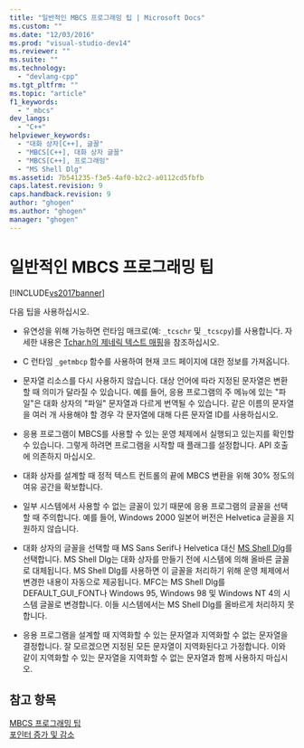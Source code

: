 ```yaml
---
title: "일반적인 MBCS 프로그래밍 팁 | Microsoft Docs"
ms.custom: ""
ms.date: "12/03/2016"
ms.prod: "visual-studio-dev14"
ms.reviewer: ""
ms.suite: ""
ms.technology: 
  - "devlang-cpp"
ms.tgt_pltfrm: ""
ms.topic: "article"
f1_keywords: 
  - "_mbcs"
dev_langs: 
  - "C++"
helpviewer_keywords: 
  - "대화 상자[C++], 글꼴"
  - "MBCS[C++], 대화 상자 글꼴"
  - "MBCS[C++], 프로그래밍"
  - "MS Shell Dlg"
ms.assetid: 7b541235-f3e5-4af0-b2c2-a0112cd5fbfb
caps.latest.revision: 9
caps.handback.revision: 9
author: "ghogen"
ms.author: "ghogen"
manager: "ghogen"
---
```

# 일반적인 MBCS 프로그래밍 팁
[!INCLUDE[vs2017banner](../assembler/inline/includes/vs2017banner.md)]

다음 팁을 사용하십시오.  
  
-   유연성을 위해 가능하면 런타임 매크로\(예: `_tcschr` 및 `_tcscpy`\)를 사용합니다.  자세한 내용은 [Tchar.h의 제네릭 텍스트 매핑](../text/generic-text-mappings-in-tchar-h.md)을 참조하십시오.  
  
-   C 런타임 `_getmbcp` 함수를 사용하여 현재 코드 페이지에 대한 정보를 가져옵니다.  
  
-   문자열 리소스를 다시 사용하지 않습니다.  대상 언어에 따라 지정된 문자열은 변환할 때 의미가 달라질 수 있습니다.  예를 들어, 응용 프로그램의 주 메뉴에 있는 "파일"은 대화 상자의 "파일" 문자열과 다르게 번역될 수 있습니다.  같은 이름의 문자열을 여러 개 사용해야 할 경우 각 문자열에 대해 다른 문자열 ID를 사용하십시오.  
  
-   응용 프로그램이 MBCS를 사용할 수 있는 운영 체제에서 실행되고 있는지를 확인할 수 있습니다.  그렇게 하려면 프로그램을 시작할 때 플래그를 설정합니다. API 호출에 의존하지 마십시오.  
  
-   대화 상자를 설계할 때 정적 텍스트 컨트롤의 끝에 MBCS 변환을 위해 30% 정도의 여유 공간을 확보합니다.  
  
-   일부 시스템에서 사용할 수 없는 글꼴이 있기 때문에 응용 프로그램의 글꼴을 선택할 때 주의합니다.  예를 들어, Windows 2000 일본어 버전은 Helvetica 글꼴을 지원하지 않습니다.  
  
-   대화 상자의 글꼴을 선택할 때 MS Sans Serif나 Helvetica 대신 [MS Shell Dlg](http://msdn.microsoft.com/library/windows/desktop/dd374112)를 선택합니다.  MS Shell Dlg는 대화 상자를 만들기 전에 시스템에 의해 올바른 글꼴로 대체됩니다.  MS Shell Dlg를 사용하면 이 글꼴을 처리하기 위해 운영 체제에서 변경한 내용이 자동으로 제공됩니다. MFC는 MS Shell Dlg를 DEFAULT\_GUI\_FONT나 Windows 95, Windows 98 및 Windows NT 4의 시스템 글꼴로 변경합니다. 이들 시스템에서는 MS Shell Dlg를 올바르게 처리하지 못합니다.  
  
-   응용 프로그램을 설계할 때 지역화할 수 있는 문자열과 지역화할 수 없는 문자열을 결정합니다.  잘 모르겠으면 지정된 모든 문자열이 지역화된다고 가정합니다.  이와 같이 지역화할 수 있는 문자열을 지역화할 수 없는 문자열과 함께 사용하지 마십시오.  
  
## 참고 항목  
 [MBCS 프로그래밍 팁](../text/mbcs-programming-tips.md)   
 [포인터 증가 및 감소](../text/incrementing-and-decrementing-pointers.md)